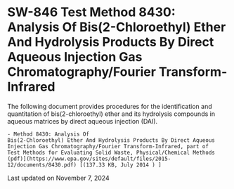 
# SW-846 Test Method 8430: Analysis Of Bis(2-Chloroethyl) Ether And Hydrolysis Products By Direct Aqueous Injection Gas Chromatography/Fourier Transform-Infrared  


The following document provides procedures for the identification and
quantitation of bis(2-chloroethyl) ether and its hydrolysis compounds in
aqueous matrices by direct aqueous injection (DAI).

    - Method 8430: Analysis Of
    Bis(2-Chloroethyl) Ether And Hydrolysis Products By Direct Aqueous
    Injection Gas Chromatography/Fourier Transform-Infrared, part of
    Test Methods for Evaluating Solid Waste, Physical/Chemical Methods
    (pdf)](https://www.epa.gov/sites/default/files/2015-12/documents/8430.pdf) [(137.33 KB, July 2014 ) ] 

Last updated on November 7, 2024

